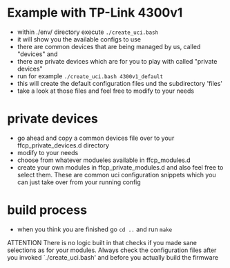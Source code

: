 # Example with TP-Link 4300v1
- within ./env/ directory execute `./create_uci.bash`
- it will show you the available configs to use
- there are common devices that are being managed by us, called "devices" and
- there are private devices which are for you to play with called "private devices"
- run for example `./create_uci.bash 4300v1_default`
- this will create the default configuration files und the subdirectory 'files'
- take a look at those files and feel free to modify to your needs
# private devices
- go ahead and copy a common devices file over to your ffcp_private_devices.d directory
- modify to your needs
- choose from whatever modueles available in ffcp_modules.d
- create your own modules in ffcp_private_modules.d and also feel free to select them. These are common uci configuration snippets which you can just take over from your running config
# build process
- when you think you are finished go `cd ..` and run `make`

ATTENTION
There is no logic built in that checks if you made sane selections as for your modules. Always check the configuration files after you invoked `./create_uci.bash' and before you actually build the firmware


